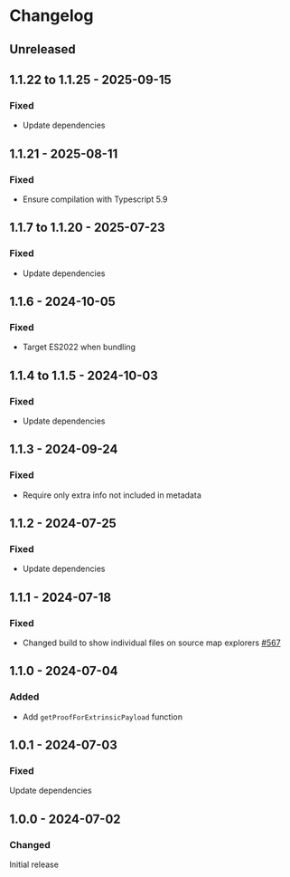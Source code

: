 # Changelog

## Unreleased

## 1.1.22 to 1.1.25 - 2025-09-15

### Fixed

- Update dependencies

## 1.1.21 - 2025-08-11

### Fixed

- Ensure compilation with Typescript 5.9

## 1.1.7 to 1.1.20 - 2025-07-23

### Fixed

- Update dependencies

## 1.1.6 - 2024-10-05

### Fixed

- Target ES2022 when bundling

## 1.1.4 to 1.1.5 - 2024-10-03

### Fixed

- Update dependencies

## 1.1.3 - 2024-09-24

### Fixed

- Require only extra info not included in metadata

## 1.1.2 - 2024-07-25

### Fixed

- Update dependencies

## 1.1.1 - 2024-07-18

### Fixed

- Changed build to show individual files on source map explorers [#567](https://github.com/polkadot-api/polkadot-api/pull/567)

## 1.1.0 - 2024-07-04

### Added

- Add `getProofForExtrinsicPayload` function

## 1.0.1 - 2024-07-03

### Fixed

Update dependencies

## 1.0.0 - 2024-07-02

### Changed

Initial release

